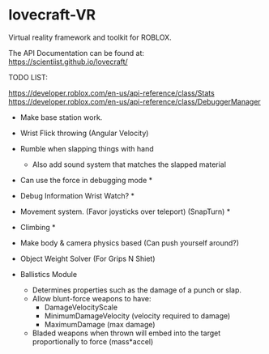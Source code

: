 # lovecraft-VR
Virtual reality framework and toolkit for ROBLOX.

The API Documentation can be found at: https://scientiist.github.io/lovecraft/


TODO LIST:

https://developer.roblox.com/en-us/api-reference/class/Stats
https://developer.roblox.com/en-us/api-reference/class/DebuggerManager

- Make base station work.
- Wrist Flick throwing (Angular Velocity)
- Rumble when slapping things with hand
    - Also add sound system that matches the slapped material
- Can use the force in debugging mode *
- Debug Information Wrist Watch? *
- Movement system. (Favor joysticks over teleport) (SnapTurn) *
- Climbing *
- Make body & camera physics based (Can push yourself around?)

- Object Weight Solver (For Grips N Shiet)

- Ballistics Module
    - Determines properties such as the damage of a punch or slap.
    - Allow blunt-force weapons to have:
        - DamageVelocityScale
        - MinimumDamageVelocity (velocity required to damage)
        - MaximumDamage (max damage)
    - Bladed weapons when thrown will embed into the target proportionally to force (mass*accel)